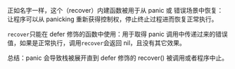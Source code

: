 正如名字一样，这个（recover）内建函数被用于从 panic 或 错误场景中恢复：让程序可以从 panicking 重新获得控制权，停止终止过程进而恢复正常执行。

`recover`只能在 defer 修饰的函数中使用：用于取得 panic 调用中传递过来的错误值，如果是正常执行，调用`recover`会返回 nil，且没有其它效果。

总结：panic 会导致栈被展开直到 defer 修饰的 recover\(\) 被调用或者程序中止。


